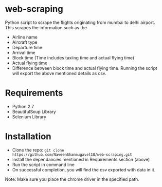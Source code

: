 # web-scraping
Python script to scrape the flights originating from mumbai to delhi airport.
This scrapes the information such as the
- Airline name
- Aircraft type
- Departure time
- Arrival time
- Block time (Time includes taxiing time and actual flying time)
- Actual flying time
- Difference between block time and actual flying time.
Running the script will export the above mentioned details as csv.

# Requirements
- Python 2.7
- BeautifulSoup Library
- Selenium Library

# Installation
- Clone the repo: `git clone https://github.com/NaveenShanmugavel18/web-scraping.git`
- Install the dependancies mentioned in Requirements section (above)
- Run the script in command line
- On successful completion, you will find the csv exported with data in it.

Note: Make sure you place the chrome driver in the specified path.
